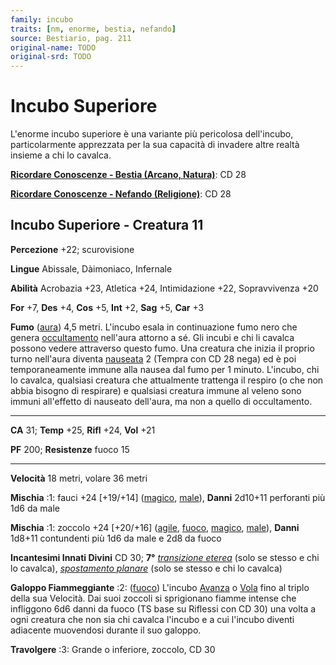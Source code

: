 ```yaml
---
family: incubo
traits: [nm, enorme, bestia, nefando]
source: Bestiario, pag. 211
original-name: TODO
original-srd: TODO
---
```


# Incubo Superiore

L'enorme incubo superiore è una variante più pericolosa dell'incubo,
particolarmente apprezzata per la sua capacità di invadere altre realtà insieme
a chi lo cavalca.

**[Ricordare Conoscenze - Bestia (Arcano, Natura)](/azioni/abilita/ricordare-conoscenze)**:
CD 28

**[Ricordare Conoscenze - Nefando (Religione)](/azioni/abilita/ricordare-conoscenze)**:
CD 28

## Incubo Superiore - Creatura 11

**Percezione** +22; scurovisione

**Lingue** Abissale, Dàimoniaco, Infernale

**Abilità** Acrobazia +23, Atletica +24, Intimidazione +22, Sopravvivenza +20

**For** +7, **Des** +4, **Cos** +5, **Int** +2, **Sag** +5, **Car** +3

**Fumo** ([aura](/tratti/aura)) 4,5 metri. L'incubo esala in continuazione fumo
nero che genera [occultamento](/condizioni/occultato) nell'aura attorno a sé.
Gli incubi e chi li cavalca possono vedere attraverso questo fumo. Una creatura
che inizia il proprio turno nell'aura diventa [nauseata](/condizioni/nauseato) 2
(Tempra con CD 28 nega) ed è poi temporaneamente immune alla nausea dal fumo per
1 minuto. L'incubo, chi lo cavalca, qualsiasi creatura che attualmente trattenga
il respiro (o che non abbia bisogno di respirare) e qualsiasi creatura immune al
veleno sono immuni all'effetto di nauseato dell'aura, ma non a quello di
occultamento.

---

**CA** 31; **Temp** +25, **Rifl** +24, **Vol** +21

**PF** 200; **Resistenze** fuoco 15

---

**Velocità** 18 metri, volare 36 metri

**Mischia** :1: fauci +24 \[+19/+14] ([magico](/tratti/magico),
[male](/tratti/male)), **Danni** 2d10+11 perforanti più 1d6 da male

**Mischia** :1: zoccolo +24 \[+20/+16] ([agile](/tratti/agile),
[fuoco](/tratti/fuoco), [magico](/tratti/magico), [male](/tratti/male)),
**Danni** 1d8+11 contundenti più 1d6 da male e 2d8 da fuoco

**Incantesimi Innati Divini** CD 30; **7°**
_[transizione eterea](/incantesimi/transizione-eterea)_ (solo se stesso e chi lo
cavalca), _[spostamento planare](/incantesimi/spostamento-planare)_ (solo se
stesso e chi lo cavalca)

**Galoppo Fiammeggiante** :2: ([fuoco](/tratti/fuoco)) L'incubo
[Avanza](/azioni/base/avanzare) o [Vola](/azioni/base/volare) fino al triplo
della sua Velocità. Dai suoi zoccoli si sprigionano fiamme intense che
infliggono 6d6 danni da fuoco (TS base su Riflessi con CD 30) una volta a ogni
creatura che non sia chi cavalca l'incubo e a cui l'incubo diventi adiacente
muovendosi durante il suo galoppo.

**Travolgere** :3: Grande o inferiore, zoccolo, CD 30
